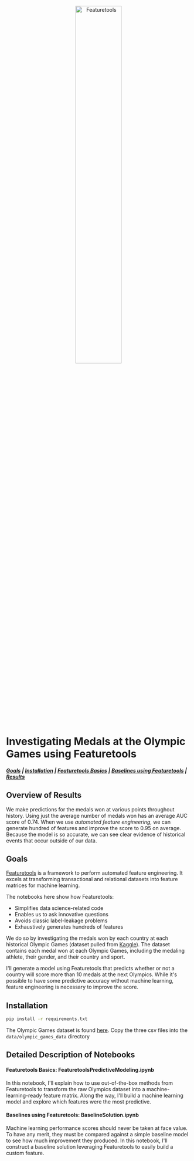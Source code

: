 <p align="center"> 
<img width=50% src="https://www.featuretools.com/wp-content/uploads/2017/12/FeatureLabs-Logo-Tangerine-800.png" alt="Featuretools" />
</p>
<p align="center"> 

# Investigating Medals at the Olympic Games using Featuretools
##### [Goals](#goals) | [Installation](#installation) | [Featuretools Basics](#featuretools-basics-featuretoolspredictivemodelingipynb) | [Baselines using Featuretools](#baselines-using-featuretools-baselinesolutionipynb) | [Results](#overview-of-results)
<!--| [Generating Labels](##[Coming soon] Generating Labels (Prediction Engineering))
| [Deeper Exploration](#[Coming soon] Deeper Exploration)
| [Linking Multiple Datasets](#[Coming soon] Linking Multiple Datasets)
| [Performance Evaluation](#[Coming soon] Performance Evaluation)
| [Constrained Feature Exploration](#[Coming soon] Constrained Feature Exploration)
-->

## Overview of Results
We make predictions for the medals won at various points throughout history. Using just the average number of medals won has an average AUC score of 0.74. When we use *automated feature engineering*, we can generate hundred of features and improve the score to 0.95 on average. Because the model is so accurate, we can see clear evidence of historical events that occur outside of our data.

## Goals
[Featuretools](https://www.featuretools.com/) is a framework to perform automated feature engineering. It excels at transforming transactional and relational datasets into feature matrices for machine learning.

The notebooks here show how Featuretools:
 * Simplifies data science-related code
 * Enables us to ask innovative questions 
 * Avoids classic label-leakage problems 
 * Exhaustively generates hundreds of features 

We do so by investigating the medals won by each country at each historical Olympic Games (dataset pulled from [Kaggle](https://www.kaggle.com/the-guardian/olympic-games)). The dataset contains each medal won at each Olympic Games, including the medaling athlete, their gender, and their country and sport. 

I'll generate a model using Featuretools that predicts whether or not a country will score more than 10 medals at the next Olympics. While it's possible to have some predictive accuracy without machine learning, feature engineering is necessary to improve the score.

## Installation

```sh
pip install -r requirements.txt
```

The Olympic Games dataset is found <a href=https://www.kaggle.com/the-guardian/olympic-games/data>here</a>. Copy the three csv files into the `data/olympic_games_data` directory

<!--Notebooks 4, 5 and 6 will require the following additional datasets:-->

<!-- * <a href=https://www.kaggle.com/worldbank/world-development-indicators>Economic Data</a> -->
<!-- * <a href=https://unstats.un.org/unsd/methodology/m49/overview/>Region Data</a> -->



## Detailed Description of Notebooks

#### Featuretools Basics: FeaturetoolsPredictiveModeling.ipynb

In this notebook, I'll explain how to use out-of-the-box methods from Featuretools to transform the raw Olympics dataset into a machine-learning-ready feature matrix.
Along the way, I'll build a machine learning model and explore which features were the most predictive.

#### Baselines using Featuretools: BaselineSolution.ipynb

Machine learning performance scores should never be taken at face value.
To have any merit, they must be compared against a simple baseline model to see how much improvement they produced.
In this notebook, I'll construct a baseline solution leveraging Featuretools to easily build a custom feature. 


<!--
#### [To Be Released] Generating Labels (Prediction Engineering)

I'll show a way to generate the labels for supervised machine learning we use throughout this demo.
Note that this is a non-trivial problem in general, as we need to scan through the time-varying components of a dataset and choose windows of time in which we compute a function that then determines a label.
This process is called *Prediction Engineering*, and is a core component of the paid platform of Feature Labs (the company I work for that maintains Featuretools). The open-source Featuretools does not come with built-in ways to do prediction engineering.

These labels define our goal, in this case to predict the number of medals a country will win at the next Olympics.
There are many other possible goals we could have had in mind. We could have built models to predict the number of medals an athlete will win over his or her career,
or the location of the next Olympic Games, or the sport with the highest number of competing athletes.
We stick with a single problem, which lends itself to enough complexity to make for an interesting demo. A good way to sharpen your data science skills would be to try out one of these other problems yourself.

#### [Coming soon] Deeper Exploration

Now that we understand the dataset and the basics of Featuretools, we'll take a deeper dive into some more advanced aspects of Featuretools.
Through this process we'll examine where our prediction model breaks down, as well as seek to understand the dataset from a predictive perspective.

#### [Coming soon] Linking Multiple Datasets

Linking several independently-sourced datasets is an interesting component of the data science process that Featuretools can help with.
In this notebook we'll show how to add in economic and region information about each country to our dataset, and easily rerun our pipeline with this new data.

#### [Coming soon] Performance Evaluation

At this point we've seen several different approaches to understanding the data.
In this notebook, we'll examine some unique feature selection techniques that Featuretools makes possible, as well as make some comparisons between many different models by examining their predictive power.

#### [Coming soon] Constrained Feature Exploration

The prediction problem we've defined is fairly easy to solve. What this means is that we can experiment with limited sets of features, which each hold predictive power independently from each other.
Using a limited feature set allows us to make good comparisons between different types of features.
For instance, we'll investigate how using only economic features shows us which economic indicators are most important (at least for determining the outcome of the Olympics) at different times in history.
-->
